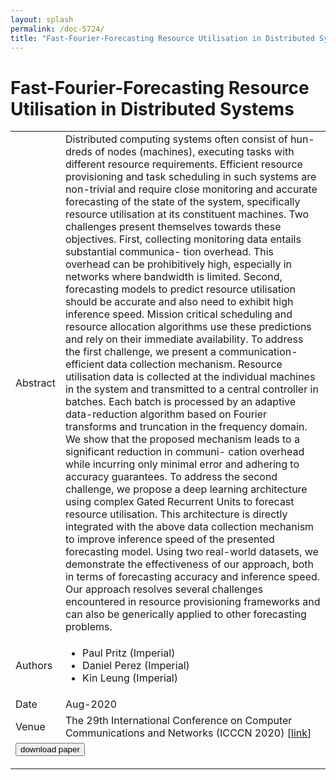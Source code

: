 ```yaml
---
layout: splash
permalink: /doc-5724/
title: "Fast-Fourier-Forecasting Resource Utilisation in Distributed Systems"
---
```


# Fast-Fourier-Forecasting Resource Utilisation in Distributed Systems

<table>
    <tbody>
    <tr>
        <td>Abstract</td>
        <td>Distributed computing systems often consist of hun- dreds of nodes (machines), executing tasks with different resource requirements. Efficient resource provisioning and task scheduling in such systems are non-trivial and require close monitoring and accurate forecasting of the state of the system, specifically resource utilisation at its constituent machines. Two challenges present themselves towards these objectives. First, collecting monitoring data entails substantial communica- tion overhead. This overhead can be prohibitively high, especially in networks where bandwidth is limited. Second, forecasting models to predict resource utilisation should be accurate and also need to exhibit high inference speed. Mission critical scheduling and resource allocation algorithms use these predictions and rely on their immediate availability. To address the first challenge, we present a communication- efficient data collection mechanism. Resource utilisation data is collected at the individual machines in the system and transmitted to a central controller in batches. Each batch is processed by an adaptive data-reduction algorithm based on Fourier transforms and truncation in the frequency domain. We show that the proposed mechanism leads to a significant reduction in communi- cation overhead while incurring only minimal error and adhering to accuracy guarantees. To address the second challenge, we propose a deep learning architecture using complex Gated Recurrent Units to forecast resource utilisation. This architecture is directly integrated with the above data collection mechanism to improve inference speed of the presented forecasting model. Using two real-world datasets, we demonstrate the effectiveness of our approach, both in terms of forecasting accuracy and inference speed. Our approach resolves several challenges encountered in resource provisioning frameworks and can also be generically applied to other forecasting problems.</td>
    </tr>
    <tr>
        <td>Authors</td>
        <td>
            <ul>
                <li>Paul Pritz (Imperial)</li>
                <li>Daniel Perez (Imperial)</li>
                <li>Kin Leung (Imperial)</li>
            </ul>
        </td>
    </tr>
    <tr>
        <td>Date</td>
        <td>Aug-2020</td>
    </tr>
    <tr>
        <td>Venue</td>
        <td>The 29th International Conference on Computer Communications and Networks (ICCCN 2020) [<a href="https://arxiv.org/pdf/2001.04281">link</a>]</td>
    </tr>
        <tr>
            <td colspan="2">
                <form method="get" action="https://arxiv.org/pdf/2001.04281">
                    <button type="submit">download paper</button>
                </form>
            </td>
        </tr>
    </tbody>
</table>
